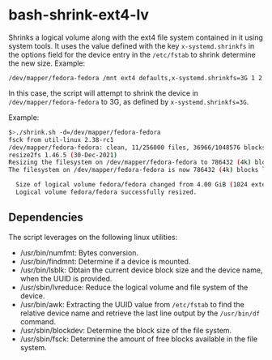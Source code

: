 # bash-shrink-ext4-lv
Shrinks a logical volume along with the ext4 file system contained in it using system tools. It uses the value defined with the key `x-systemd.shrinkfs` in the options field for the device entry in the `/etc/fstab` to shrink determine the new size. Example:

```
/dev/mapper/fedora-fedora /mnt ext4 defaults,x-systemd.shrinkfs=3G 1 2
```

In this case, the script will attempt to shrink the device in `/dev/mapper/fedora-fedora` to 3G, as defined by `x-systemd.shrinkfs=3G`.

Example:

```bash
$>./shrink.sh -d=/dev/mapper/fedora-fedora
fsck from util-linux 2.38-rc1
/dev/mapper/fedora-fedora: clean, 11/256000 files, 36966/1048576 blocks
resize2fs 1.46.5 (30-Dec-2021)
Resizing the filesystem on /dev/mapper/fedora-fedora to 786432 (4k) blocks.
The filesystem on /dev/mapper/fedora-fedora is now 786432 (4k) blocks long.

  Size of logical volume fedora/fedora changed from 4.00 GiB (1024 extents) to 3.00 GiB (768 extents).
  Logical volume fedora/fedora successfully resized.
```

## Dependencies
The script leverages on the following linux utilities:
* /usr/bin/numfmt: Bytes conversion.
* /usr/bin/findmnt: Determine if a device is mounted.
* /usr/bin/lsblk: Obtain the current device block size and the device name, when the UUID is provided.
* /usr/sbin/lvreduce: Reduce the logical volume and file system of the device.
* /usr/bin/awk: Extracting the UUID value from `/etc/fstab` to find the relative device name and retrieve the last line output by the `/usr/bin/df` command.
* /usr/sbin/blockdev: Determine the block size of the file system.
* /usr/sbin/fsck: Determine the amount of free blocks available in the file system.